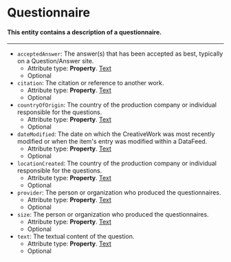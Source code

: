 # Questionnaire

#### This entity contains a description of a questionnaire. 
---

-  `acceptedAnswer`: The answer(s) that has been accepted as best, typically on a Question/Answer site.
   -  Attribute type: **Property**. [Text](https://schema.org/Text)
   -  Optional
-  `citation`: The citation or reference to another work.
   -  Attribute type: **Property**. [Text](https://schema.org/Text)
   -  Optional
-  `countryOfOrigin`: The country of the production company or individual responsible for the questions.
   -  Attribute type: **Property**. [Text](https://schema.org/Text)
   -  Optional
-  `dateModified`: The date on which the CreativeWork was most recently modified or when the item's entry was modified within a DataFeed.
   -  Attribute type: **Property**. [Text](https://schema.org/Text)
   -  Optional
-  `locationCreated`: The country of the production company or individual responsible for the questions.
   -  Attribute type: **Property**. [Text](https://schema.org/Text)
   -  Optional
-  `provider`: The person or organization who produced the questionnaires.
   -  Attribute type: **Property**. [Text](https://schema.org/Text)
   -  Optional
-  `size`: The person or organization who produced the questionnaires.
   -  Attribute type: **Property**. [Text](https://schema.org/Text)
   -  Optional
-  `text`: The textual content of the question.
   -  Attribute type: **Property**. [Text](https://schema.org/Text)
   -  Optional



